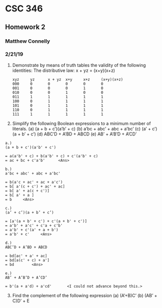 # CSC 346
## Homework 2
### Matthew Connelly
### 2/21/19

1. Demonstrate by means of truth tables the validity of the following identities: The distributive law: x + yz = (x+y)(x+z) 


	```
	xyz		yz		x + yz	x+y		x+z		(x+y)(x+z)
	000		0		0		0		0		0
	001		0		0		0		1		0
	010		0		0		1		0		0
	011		1		1		1		1		1
	100		0		1		1		1		1
	101		0		1		1		1		1
	110		0		1		1		1		1
	111		1		1		1		1		1
	```

2. Simplify the following Boolean expressions to a minimum number of literals.
(a) (a + b + c’)(a’b’ + c) (b) a’bc + abc’ + abc + a’bc’ (c) (a’ + c’)(a + b’ + c’)
(d) ABC’D + A’BD + ABCD (e) AB’ + A’B’D + A’CD’ 

```
a.)
(a + b + c')(a'b' + c')

= a(a'b' + c) + b(a'b' + c) + c'(a'b' + c)
= ac + bc + c'a'b'		<Ans>

b.)
a'bc + abc' + abc + a'bc'

= b(a'c + ac' + ac + a'c')
= b[ a'(c + c') + ac' + ac]
= b[ a' + a(c + c')]
= b[ a' + a ]
= b		<Ans>

c.)
(a’ + c’)(a + b’ + c’)

= [a'(a + b' + c') + c'(a + b' + c')]
= a'b' + a'c' + c'a + c'b'
= a'b' + c'(a' + a + b')
= a'b' + c'		<Ans>

d.) 
ABC’D + A’BD + ABCD

= bd[ac' + a' + ac]
= bd[a(c' + c) + a']
= bd		<Ans>

e.)
AB’ + A’B’D + A’CD’

= b'(a + a'd) + a'cd'		<I could not advance beyond this.>
```


3. Find the complement of the following expression
(a) (A’+B)C’ (b) (AB’ + C)D’ + E 
